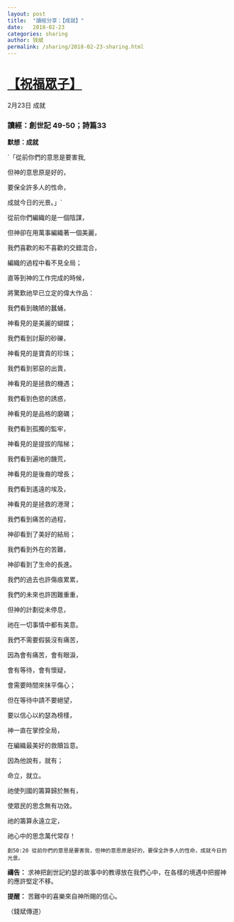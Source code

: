 ```yaml
---
layout: post
title:  "讀經分享：【成就】"
date:   2018-02-23
categories: sharing
author: 钱斌
permalink: /sharing/2018-02-23-sharing.html
---
```


[【祝福眾子】](/daily/2018-02-23-daily.html)
===========
2月23日 成就

### 讀經：創世記 49-50；詩篇33

**默想：成就**

`「從前你們的意思是要害我,

但神的意思原是好的，

要保全許多人的性命，

成就今日的光景。」`

從前你們編織的是一個陰謀，

但神卻在用萬事編織著一個美麗，

我們喜歡的和不喜歡的交錯混合，

編織的過程中看不見全局；

直等到神的工作完成的時候，

將驚歎祂早已立定的偉大作品：

我們看到醜陋的蠶蛹，

神看見的是美麗的蝴蝶；

我們看到討厭的砂礫，

神看見的是寶貴的珍珠；

我們看到邪惡的出賣，

神看見的是拯救的機遇；

我們看到色慾的誘惑，

神看見的是品格的磨礪；

我們看到孤獨的監牢，

神看見的是提拔的階梯；

我們看到遍地的饑荒，

神看見的是後裔的增長；

我們看到遙遠的埃及，

神看見的是拯救的港灣；

我們看到痛苦的過程，

神卻看到了美好的結局；

我們看到外在的苦難，

神卻看到了生命的長進。

我們的過去也許傷痕累累，

我們的未來也許困難重重，

但神的計劃從未停息，

祂在一切事情中都有美意。

我們不需要假裝沒有痛苦，

因為會有痛苦，會有眼淚，

會有等待，會有懷疑，

會需要時間來抹平傷心；

但在等待中請不要絕望，

要以信心以約瑟為榜樣，

神一直在掌控全局，

在編織最美好的救贖旨意。

因為他說有，就有；

命立，就立。

祂使列國的籌算歸於無有，

使眾民的思念無有功效。

祂的籌算永遠立定，

祂心中的思念萬代常存！

`創50:20 從前你們的意思是要害我，但神的意思原是好的，要保全許多人的性命，成就今日的光景。`

**禱告：**
求神把創世記約瑟的故事中的教導放在我們心中，在各樣的境遇中把握神的應許堅定不移。

**提醒：**
苦難中的喜樂來自神所賜的信心。

（錢斌傳道）
